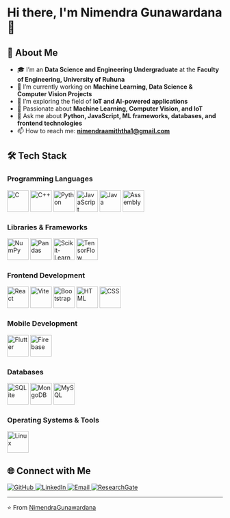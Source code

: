 # Hi there, I'm Nimendra Gunawardana 👋  

## 🚀 About Me  
- 🎓 I’m an **Data Science and Engineering Undergraduate** at the **Faculty of Engineering, University of Ruhuna**  
- 🔭 I’m currently working on **Machine Learning, Data Science & Computer Vision Projects**  
- 🌱 I’m exploring the field of **IoT and AI-powered applications**  
- 🤖 Passionate about **Machine Learning, Computer Vision, and IoT**  
- 💬 Ask me about **Python, JavaScript, ML frameworks, databases, and frontend technologies**  
- 📫 How to reach me: **[nimendraamiththa1@gmail.com](mailto:nimendraamiththa1@gmail.com)**  

## 🛠 Tech Stack  

### **Programming Languages**  
<p align="left">
  <img src="https://img.shields.io/badge/C-00599C?style=for-the-badge&logo=c&logoColor=white" height="50" alt="C"/>
  <img src="https://img.shields.io/badge/C++-00599C?style=for-the-badge&logo=cplusplus&logoColor=white" height="50" alt="C++"/>
  <img src="https://img.shields.io/badge/Python-3776AB?style=for-the-badge&logo=python&logoColor=white" height="50" alt="Python"/>
  <img src="https://img.shields.io/badge/JavaScript-F7DF1E?style=for-the-badge&logo=javascript&logoColor=black" height="50" alt="JavaScript"/>
  <img src="https://img.shields.io/badge/Java-007396?style=for-the-badge&logo=java&logoColor=white" height="50" alt="Java"/>
  <img src="https://img.shields.io/badge/Assembly-6E4C13?style=for-the-badge&logo=assembly&logoColor=white" height="50" alt="Assembly"/>
</p>


### **Libraries & Frameworks**  
<p align="left">
  <img src="https://img.shields.io/badge/NumPy-013243?style=for-the-badge&logo=numpy&logoColor=white" height="50" alt="NumPy"/>
  <img src="https://img.shields.io/badge/Pandas-150458?style=for-the-badge&logo=pandas&logoColor=white" height="50" alt="Pandas"/>
  <img src="https://img.shields.io/badge/Scikit_learn-F7931E?style=for-the-badge&logo=scikit-learn&logoColor=white" height="50" alt="Scikit-Learn"/>
  <img src="https://img.shields.io/badge/TensorFlow-FF6F00?style=for-the-badge&logo=tensorflow&logoColor=white" height="50" alt="TensorFlow"/>
</p>

### **Frontend Development**  
<p align="left">
  <img src="https://img.shields.io/badge/React-61DAFB?style=for-the-badge&logo=react&logoColor=black" height="50" alt="React"/>
  <img src="https://img.shields.io/badge/Vite-646CFF?style=for-the-badge&logo=vite&logoColor=white" height="50" alt="Vite"/>
  <img src="https://img.shields.io/badge/Bootstrap-7952B3?style=for-the-badge&logo=bootstrap&logoColor=white" height="50" alt="Bootstrap"/>
  <img src="https://img.shields.io/badge/HTML-E34F26?style=for-the-badge&logo=html5&logoColor=white" height="50" alt="HTML"/>
  <img src="https://img.shields.io/badge/CSS-1572B6?style=for-the-badge&logo=css3&logoColor=white" height="50" alt="CSS"/>
</p>

### **Mobile Development**  
<p align="left">
  <img src="https://img.shields.io/badge/Flutter-02569B?style=for-the-badge&logo=flutter&logoColor=white" height="50" alt="Flutter"/>
  <img src="https://img.shields.io/badge/Firebase-FFCA28?style=for-the-badge&logo=firebase&logoColor=black" height="50" alt="Firebase"/>
</p>

### **Databases**  
<p align="left">
  <img src="https://img.shields.io/badge/SQLite-003B57?style=for-the-badge&logo=sqlite&logoColor=white" height="50" alt="SQLite"/>
  <img src="https://img.shields.io/badge/MongoDB-47A248?style=for-the-badge&logo=mongodb&logoColor=white" height="50" alt="MongoDB"/>
  <img src="https://img.shields.io/badge/MySQL-4479A1?style=for-the-badge&logo=mysql&logoColor=white" height="50" alt="MySQL"/>
</p>


### **Operating Systems & Tools**  
<p align="left">
  <img src="https://img.shields.io/badge/Linux-FCC624?style=for-the-badge&logo=linux&logoColor=black" height="50" alt="Linux"/>
</p>

## 🌐 Connect with Me  
<p align="left">
  <a href="https://github.com/nimendra-ag">
    <img src="https://img.shields.io/badge/GitHub-181717?style=for-the-badge&logo=github&logoColor=white" alt="GitHub"/>
  </a>
  <a href="https://www.linkedin.com/in/nimendra-gunawardana-a68a69216/">
    <img src="https://img.shields.io/badge/LinkedIn-blue?style=for-the-badge&logo=linkedin" alt="LinkedIn"/>
  </a>
  <a href="mailto:nimendragunawardana@gmail.com">
    <img src="https://img.shields.io/badge/Email-D14836?style=for-the-badge&logo=gmail&logoColor=white" alt="Email"/>
  </a>
  <a href="https://www.researchgate.net/profile/Nimendra-Gunawardana">
    <img src="https://img.shields.io/badge/ResearchGate-00CCBB?style=for-the-badge&logo=researchgate&logoColor=white" alt="ResearchGate"/>
  </a>
</p>

---
⭐️ From [NimendraGunawardana](https://github.com/nimendra-ag)
